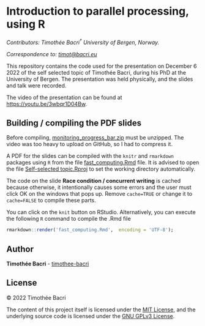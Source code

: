 Introduction to parallel processing, using R
==============================

*Contributors: Timothée Bacri<sup>†</sup> University of Bergen,
Norway.*

*Correspondence to: <timot@bacri.eu>*

This repository contains the code used for the presentation on December 6 2022 of the self selected topic of Timothée Bacri, during his PhD at the University of Bergen.
The presentation was held physically, and the slides and talk were recorded.

The video of the presentation can be found at https://youtu.be/3wbqr1D04Bw.

## Building / compiling the PDF slides

Before compiling, [monitoring_progress_bar.zip](https://github.com/timothee-bacri/introduction-parallel-processing/blob/main/code%20and%20slides/monitoring_progress_bar.zip) must be unzipped.
The video was too heavy to upload on GitHub, so I had to compress it.

A PDF for the slides can be compiled with the `knitr` and `rmarkdown` packages using `R` from the file [fast_computing.Rmd](https://github.com/timothee-bacri/introduction-parallel-processing/blob/main/code%20and%20slides/fast_computing.Rmd) file.
It is advised to open the file [Self-selected topic.Rproj](https://github.com/timothee-bacri/introduction-parallel-processing/blob/main/code%20and%20slides/Self-selected%20topic.Rproj) to set the working directory automatically.

The code on the slide **Race condition / concurrent writing** is cached because otherwise, it intentionally causes some errors and the user must click OK on the windows that pops up. Remove `cache=TRUE` or change it to `cache=FALSE` to compile these parts.

You can click on the `knit` button on RStudio. Alternatively, you can execute the following `R` command to compile the .Rmd file
```r
rmarkdown::render('fast_computing.Rmd',  encoding = 'UTF-8');
```

## Author

**Timothée Bacri** - [timothee-bacri](https://github.com/timothee-bacri)

## License

© 2022 Timothée Bacri

The content of this project itself is licensed under the [MIT License](LICENSE), and the underlying source code is
licensed under the [GNU GPLv3 License](LICENSE_GNU.md).
